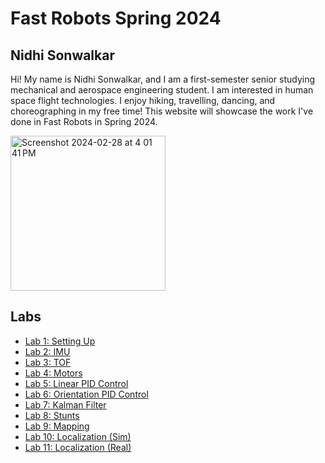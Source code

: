 # Fast Robots Spring 2024

## Nidhi Sonwalkar

Hi! My name is Nidhi Sonwalkar, and I am a first-semester senior studying mechanical and aerospace engineering student. I am interested in human space flight technologies. I enjoy hiking, travelling, dancing, and choreographing in my free time! This website will showcase the work I've done in Fast Robots in Spring 2024.

<img width="248" alt="Screenshot 2024-02-28 at 4 01 41 PM" src="https://github.com/ns14/ns14.github.io/assets/65001356/4181844c-ba95-4ec2-99c4-9c387cd22beb">

## Labs

- [Lab 1: Setting Up](/lab1)
- [Lab 2: IMU](/lab2)
- [Lab 3: TOF](/lab3)
- [Lab 4: Motors](/lab4)
- [Lab 5: Linear PID Control](/lab5)
- [Lab 6: Orientation PID Control](/lab6)
- [Lab 7: Kalman Filter](/lab7)
- [Lab 8: Stunts](/lab8)
- [Lab 9: Mapping](/lab9)
- [Lab 10: Localization (Sim)](/lab10)
- [Lab 11: Localization (Real)](/lab11)
